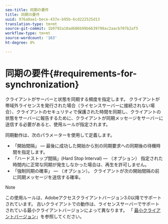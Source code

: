 ```yaml
---
seo-title: 同期の要件
title: 同期の要件
uuid: 976a0ae1-bece-437e-b95b-6cd222525d13
translation-type: tm+mt
source-git-commit: 1b9792a10ad606b99b6639799ac2aacb707b2af5
workflow-type: tm+mt
source-wordcount: '163'
ht-degree: 0%

---
```



# 同期の要件{#requirements-for-synchronization}

クライアントがサーバーと状態を同期する頻度を指定します。 クライアントが帯域外ライセンスを発行された場合（ライセンスサーバーに接続されない場合）、クライアントのセキュリティで保護された時間を同期し、クライアントの状態をサーバーに報告するために、クライアントが同期メッセージをサーバーに送信する必要があると、使用ルールが指定されます。

同期動作は、次のパラメーターを使用して定義します。

* 「開始間隔」 — 最後に成功した開始から別の同期要求への同期後の待機時間を指定します。
* 「ハードストップ間隔」(Hard Stop Interval) — （オプション） 指定された時間内に正常な同期が発生しなかった場合は、再生を許可しません。
* 「強制同期の確率」 — （オプション）。 クライアントが次の開始間隔の前に同期メッセージを送信する確率。

>[!NOTE]
>
>この使用ルールは、Adobeアクセスクライアントバージョン3.0以降でサポートされています。 古いクライアントでの動作は、ライセンスサーバーでサポートされている最小クライアントバージョンによって異なります。 「 [最小クライアントバージョン](../../../aaxs-protecting-content/content-implementing-the-license-server/content-handling-license-reqs/content-minimum-client-version.md)」を参照してください。

